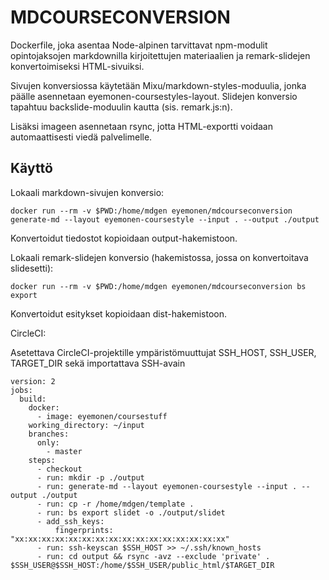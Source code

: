 # MDCOURSECONVERSION

Dockerfile, joka asentaa Node-alpinen tarvittavat npm-modulit opintojaksojen markdownilla kirjoitettujen materiaalien ja remark-slidejen konvertoimiseksi HTML-sivuiksi. 

Sivujen konversiossa käytetään Mixu/markdown-styles-moduulia, jonka päälle asennetaan eyemonen-coursestyles-layout.
Slidejen konversio tapahtuu backslide-moduulin kautta (sis. remark.js:n).

Lisäksi imageen asennetaan rsync, jotta HTML-exportti voidaan automaattisesti viedä palvelimelle.

## Käyttö

Lokaali markdown-sivujen konversio:

`docker run --rm -v $PWD:/home/mdgen eyemonen/mdcourseconversion generate-md --layout eyemonen-coursestyle --input . --output ./output`

Konvertoidut tiedostot kopioidaan output-hakemistoon.

Lokaali remark-slidejen konversio (hakemistossa, jossa on konvertoitava slidesetti):

`docker run --rm -v $PWD:/home/mdgen eyemonen/mdcourseconversion bs export`

Konvertoidut esitykset kopioidaan dist-hakemistoon.

CircleCI:

Asetettava CircleCI-projektille ympäristömuuttujat SSH_HOST, SSH_USER, TARGET_DIR sekä importattava SSH-avain

```
version: 2
jobs:
  build:
    docker:
      - image: eyemonen/coursestuff
    working_directory: ~/input
    branches:
      only:
        - master
    steps:
      - checkout
      - run: mkdir -p ./output
      - run: generate-md --layout eyemonen-coursestyle --input . --output ./output
      - run: cp -r /home/mdgen/template .
      - run: bs export slidet -o ./output/slidet
      - add_ssh_keys:
          fingerprints: "xx:xx:xx:xx:xx:xx:xx:xx:xx:xx:xx:xx:xx:xx:xx:xx"
      - run: ssh-keyscan $SSH_HOST >> ~/.ssh/known_hosts
      - run: cd output && rsync -avz --exclude 'private' . $SSH_USER@$SSH_HOST:/home/$SSH_USER/public_html/$TARGET_DIR
```
